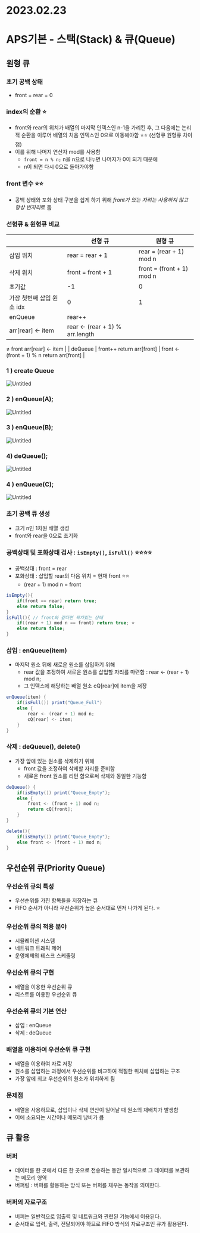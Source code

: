 # 2023.02.23

# APS기본 - 스택(Stack) & 큐(Queue)

## 원형 큐

### 초기 공백 상태

- front = rear = 0

### index의 순환 ⭐

- front와 rear의 위치가 배열의 마지막 인덱스인 n-1을 가리킨 후, 그 다음에는 논리적 순환을 이루어 배열의 처음 인덱스인 0으로 이동해야함 ⭐⭐ (선형큐 원형큐 차이점)
- 이를 위해 나머지 연산자 mod를 사용함
    - `front = n % n;` n을 n으로 나누면 나머지가 0이 되기 때문에
    - n이 되면 다시 0으로 돌아가야함

### front 변수 ⭐⭐

- 공백 상태와 포화 상태 구분을 쉽게 하기 위해 *front가 있는 자리는 사용하지 않고 항상 빈자리*로 둠

### 선형큐 & 원형큐 비교

|  | 선형 큐 | 원형 큐 |
| --- | --- | --- |
| 삽입 위치 | rear = rear + 1 | rear = (rear + 1) mod n |
| 삭제 위치 | front = front + 1 | front = (front + 1) mod n |
| 초기값 | -1 | 0 |
| 가장 첫번째 삽입 원소 idx | 0 | 1 |
| enQueue | rear++
arr[rear] ← item | rear ← (rear + 1) % arr.length
≠ front
arr[rear] ← item |
| deQueue | front++
return arr[front] | front ← (front + 1) % n
return arr[front] |

### 1 ) create Queue

![Untitled](2023%2002%2023%209253b539b5b7485bb6333b830f80b6ea/Untitled.png)

### 2 ) enQueue(A);

![Untitled](2023%2002%2023%209253b539b5b7485bb6333b830f80b6ea/Untitled%201.png)

### 3 ) enQueue(B);

![Untitled](2023%2002%2023%209253b539b5b7485bb6333b830f80b6ea/Untitled%202.png)

### 4) deQueue();

![Untitled](2023%2002%2023%209253b539b5b7485bb6333b830f80b6ea/Untitled%203.png)

### 4 ) enQueue(C);

![Untitled](2023%2002%2023%209253b539b5b7485bb6333b830f80b6ea/Untitled%204.png)

### 초기 공백 큐 생성

- 크기 n인 1차원 배열 생성
- front와 rear을 0으로 초기화

### 공백상태 및 포화상태 검사 : `isEmpty()`, `isFull()` ⭐⭐⭐⭐

- 공백상태 : front = rear
- 포화상태 : 삽입할 rear의 다음 위치 = 현재 front ⭐⭐
    - (rear + 1) mod n = front

```java
isEmpty(){
	if(front == rear) return true;
	else return false;
}
isFull(){ // front와 같다면 꽉차있는 상태
	if((rear + 1) mod n == front) return true; ⭐
	else return false;
}
```

### 삽입 : enQueue(item)

- 마지막 원소 뒤에 새로운 원소를 삽입하기 위해
    - rear 값을 조정하여 새로운 원소를 삽입할 자리를 마련함 : rear ← (rear + 1) mod n;
    - 그 인덱스에 해당하는 배열 원소 cQ[rear]에 item을 저장

```java
enQueue(item) {
	if(isFull()) print("Queue_Full")
	else {
		rear <- (rear + 1) mod n;
		cQ[rear] <- item;
	}
}
```

### 삭제 : deQueue(), delete()

- 가장 앞에 있는 원소를 삭제하기 위해
    - front 값을 조정하여 삭제할 자리를 준비함
    - 새로운 front 원소를 리턴 함으로써 삭제와 동일한 기능함

```java
deQueue() {
	if(isEmpty()) print("Queue_Empty");
	else {
		front <- (front + 1) mod n;
		return cQ[front];
	}
}

delete(){
	if(isEmpty()) print("Queue_Empty");
	else front <- (front + 1) mod n;
}
```

## 우선순위 큐(Priority Queue)

### 우선순위 큐의 특성

- 우선순위를 가진 항목들을 저장하는 큐
- FIFO 순서가 아니라 우선순위가 높은 순서대로 먼저 나가게 된다. ⭐

### 우선순위 큐의 적용 분야

- 시뮬레이션 시스템
- 네트워크 트래픽 제어
- 운영체제의 테스크 스케줄링

### 우선순위 큐의 구현

- 배열을 이용한 우선순위 큐
- 리스트를 이용한 우선순위 큐

### 우선순위 큐의 기본 연산

- 삽입 : enQueue
- 삭제 : deQueue

### 배열을 이용하여 우선순위 큐 구현

- 배열을 이용하여 자료 저장
- 원소를 삽입하는 과정에서 우선순위를 비교하여 적절한 위치에 삽입하는 구조
- 가장 앞에 최고 우선순위의 원소가 위치하게 됨

### 문제점

- 배열을 사용하므로, 삽입이나 삭제 연산이 일어날 때 원소의 재배치가 발생함
- 이에 소요되는 시간이나 메모리 낭비가 큼

## 큐 활용

### 버퍼

- 데이터를 한 곳에서 다른 한 곳으로 전송하는 동안 일시적으로 그 데이터를 보관하는 메모리 영역
- 버퍼링 : 버퍼를 활용하는 방식 또는 버퍼를 채우는 동작을 의미한다.

### 버퍼의 자료구조

- 버퍼는 일반적으로 입출력 및 네트워크와 관련된 기능에서 이용된다.
- 순서대로 입력, 출력, 전달되어야 하므로 FIFO 방식의 자료구조인 큐가 활용된다.